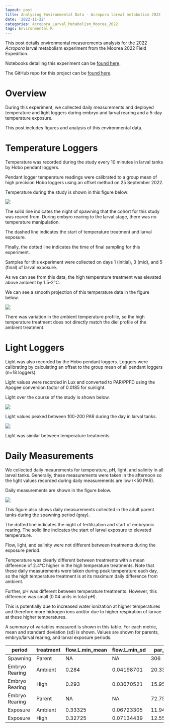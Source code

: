```yaml
---
layout: post
title: Analyzing Environmental Data - Acropora larval metabolism 2022
date: '2022-11-22'
categories: Acropora_Larval_Metabolism_Moorea_2022
tags: Environmental R 
---
```


This post details environmental measurements analysis for the 2022 *Acropora* larval metabolism experiment from the Moorea 2022 Field Expedition.  

Notebooks detailing this experiment can be [found here](https://ahuffmyer.github.io/ASH_Putnam_Lab_Notebook/Moorea-2022-Coral-Spawning-and-Field-Expedition-Daily-Entry/).  

The GitHub repo for this project can be [found here](https://github.com/AHuffmyer/acropora_larval_metabolism).  

# Overview  

During this experiment, we collected daily measurements and deployed temperature and light loggers during embryo and larval rearing and a 5-day temperature exposure.  

This post includes figures and analysis of this environmental data.  

# Temperature Loggers  

Temperature was recorded during the study every 10 minutes in larval tanks by Hobo pendant loggers.  

Pendant logger temperature readings were calibrated to a group mean of high precision Hobo loggers using an offset method on 25 September 2022.  

Temperature during the study is shown in this figure below:  

![](https://raw.githubusercontent.com/AHuffmyer/acropora_larval_metabolism/main/figures/environmental/timeseries_temperature.png)  

The solid line indicates the night of spawning that the cohort for this study was reared from. During embyro rearing to the larval stage, there was no temperature manipulation.  

The dashed line indicates the start of temperature treatment and larval exposure.  

Finally, the dotted line indicates the time of final sampling for this experiment. 

Samples for this experiment were collected on days 1 (initial), 3 (mid), and 5 (final) of larval exposure. 

As we can see from this data, the high temperature treatment was elevated above ambient by 1.5-2°C.  

We can see a smooth projection of this temperature data in the figure below.  

![](https://raw.githubusercontent.com/AHuffmyer/acropora_larval_metabolism/main/figures/environmental/timeseries_temperature_smooth.png)  

There was variation in the ambient temperature profiile, so the high temperature treatment does not directly match the diel profile of the ambient treatment.  

# Light Loggers  

Light was also recorded by the Hobo pendant loggers. Loggers were calibrating by calculating an offset to the group mean of all pendant loggers (n=18 loggers).  

Light values were recorded in Lux and converted to PAR/PPFD using the Apogee conversion factor of 0.0185 for sunlight.  

Light over the course of the study is shown below.  

![](https://raw.githubusercontent.com/AHuffmyer/acropora_larval_metabolism/main/figures/environmental/timeseries_light.png)

Light values peaked between 100-200 PAR during the day in larval tanks. 
 
![](https://raw.githubusercontent.com/AHuffmyer/acropora_larval_metabolism/main/figures/environmental/timeseries_light_smooth.png)  

Light was similar between temperature treatments.  

# Daily Measurements 

We collected daily meaurements for temperature, pH, light, and salinity in all larval tanks. Generally, these measurements were taken in the afternoon so the light values recorded during daily measurements are low (<50 PAR).  

Daily measurements are shown in the figure below.  

![](https://raw.githubusercontent.com/AHuffmyer/acropora_larval_metabolism/main/figures/environmental/treatment_daily_measurements.png)   

This figure also shows daily measurements collected in the adult parent tanks during the spawning period (gray).  

The dotted line indicates the night of fertilization and start of embryonic rearing. The solid line indicates the start of larval exposure to elevated temperature.  

Flow, light, and salinity were not different between treatments during the exposure period. 

Temperature was clearly different between treatments with a mean difference of 2.4°C higher in the high temperature treatments. Note that these daily measurements were taken during peak temperature each day, so the high temperature treatment is at its maximum daily difference from ambient.  

Further, pH was different between temperature treatments. However, this difference was small (0.04 units in total pH). 

This is potentially due to increased water ionization at higher temperatures and therefore more hidrogen ions and/or due to higher respiration of larvae at these higher temperatures.  

A summary of variables measured is shown in this table. For each metric, mean and standard deviation (sd) is shown. Values are shown for parents, embryo/larval rearing, and larval exposure periods.  
  

| period         | treatment | flow.L.min_mean | flow.L.min_sd | par_mean   | par_sd     | pH_mean    | pH_sd      | sal.psu.cor_mean | sal.psu.cor_sd | temp.C_mean | temp.C_sd  |
|----------------|-----------|-----------------|---------------|------------|------------|------------|------------|------------------|----------------|-------------|------------|
| Spawning       | Parent    | NA              | NA            | 306        | 109.954536 | 8.05681902 | 0.01064492 | 35.0131111       | 0.0580517      | 27.76       | 0.18814888 |
| Embryo Rearing | Ambient   | 0.284           | 0.04198701    | 20.3333333 | 16.9029626 | 8.06449166 | 0.00865084 | 35.0911111       | 0.03451528     | 27.6379167  | 0.13383894 |
| Embryo Rearing | High      | 0.293           | 0.03670521    | 15.9583333 | 13.1957805 | 8.06268256 | 0.01196821 | 35.0986111       | 0.03914855     | 27.5858333  | 0.12179515 |
| Embryo Rearing | Parent    | NA              | NA            | 72.75      | 64.2981337 | 8.06565423 | 0.01629165 | 35.0661111       | 0.09398581     | 27.975      | 0.21563859 |
| Exposure       | Ambient   | 0.33325         | 0.06723305    | 11.9444444 | 9.59455864 | 8.05499286 | 0.00565179 | 35.0697222       | 0.04567881     | 27.0695833  | 0.32937991 |
| Exposure       | High      | 0.32725         | 0.07134439    | 12.5555556 | 7.80062005 | 8.01468615 | 0.00850806 | 35.1059722       | 0.08583011     | 29.4908333  | 0.37578806 |

  





